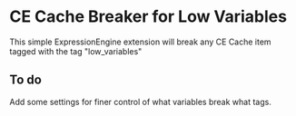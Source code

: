 CE Cache Breaker for Low Variables
==================================

This simple ExpressionEngine extension will break any CE Cache item tagged with the tag "low_variables"


To do
-----
Add some settings for finer control of what variables break what tags.